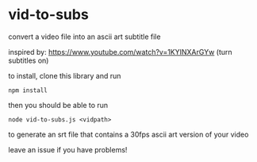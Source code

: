 # vid-to-subs
convert a video file into an ascii art subtitle file

inspired by: https://www.youtube.com/watch?v=1KYINXArGYw (turn subtitles on)

to install, clone this library and run

```
npm install
```

then you should be able to run

```
node vid-to-subs.js <vidpath>
```

to generate an srt file that contains a 30fps ascii art version of your video

leave an issue if you have problems!
